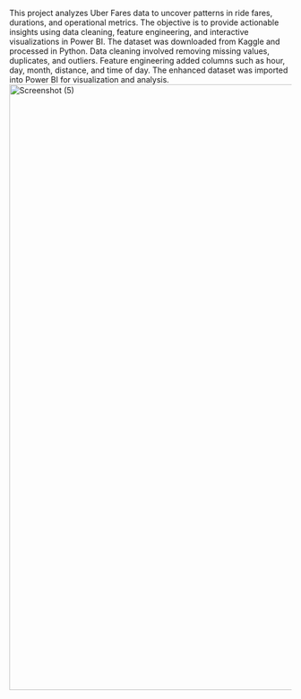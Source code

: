 This project analyzes Uber Fares data to uncover patterns in ride fares, durations, and operational metrics. The objective is to provide actionable insights using data cleaning, feature engineering, and interactive visualizations in Power BI.
The dataset was downloaded from Kaggle and processed in Python. Data cleaning involved removing missing values, duplicates, and outliers. Feature engineering added columns such as hour, day, month, distance, and time of day. The enhanced dataset was imported into Power BI for visualization and analysis.
<img width="1920" height="1080" alt="Screenshot (5)" src="https://github.com/user-attachments/assets/cf89fbe2-1788-4fa1-a48b-98f55e614a69" />


